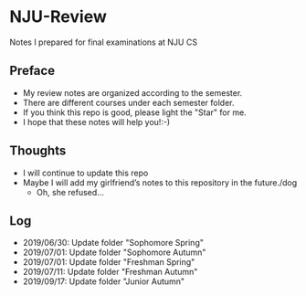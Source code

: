 # NJU-Review
Notes I prepared for final examinations at NJU CS
## Preface
- My review notes are organized according to the semester.
- There are different courses under each semester folder.
- If you think this repo is good, please light the "Star" for me.
- I hope that these notes will help you!:-)
## Thoughts
- I will continue to update this repo
- Maybe I will add my girlfriend’s notes to this repository in the future./dog
  -  Oh, she refused...
## Log
- 2019/06/30: Update folder "Sophomore Spring"
- 2019/07/01: Update folder "Sophomore Autumn"
- 2019/07/01: Update folder "Freshman Spring"
- 2019/07/11: Update folder "Freshman Autumn"
- 2019/09/17: Update folder "Junior Autumn"

